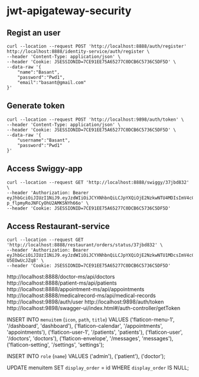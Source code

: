 # jwt-apigateway-security

## Regist an user

```
curl --location --request POST 'http://localhost:8888/auth/register'             http://localhost:8888/identity-service/auth/register \
--header 'Content-Type: application/json' \
--header 'Cookie: JSESSIONID=7CE91EE75A65277C0DCB6C5736C5DF5D' \
--data-raw '{
    "name":"Basant",
    "password":"Pwd1",
    "email":"basant@gmail.com"
}'

```

## Generate token

```
curl --location --request POST 'http://localhost:9898/auth/token' \
--header 'Content-Type: application/json' \
--header 'Cookie: JSESSIONID=7CE91EE75A65277C0DCB6C5736C5DF5D' \
--data-raw '{
    "username":"Basant",
    "password":"Pwd1"
}'
```
## Access Swiggy-app

```
curl --location --request GET 'http://localhost:8888/swiggy/37jbd832' \
--header 'Authorization: Bearer eyJhbGciOiJIUzI1NiJ9.eyJzdWIiOiJCYXNhbnQiLCJpYXQiOjE2NzkwNTU4MDIsImV4cCI6MTY3OTA1NzYwMn0.Q0bwS5_16q1Z8K-p_flpmyRoJNFCyOhU2AMKSNYh66o' \
--header 'Cookie: JSESSIONID=7CE91EE75A65277C0DCB6C5736C5DF5D'
```

## Access Restaurant-service

```
curl --location --request GET 'http://localhost:8888/restaurant/orders/status/37jbd832' \
--header 'Authorization: Bearer eyJhbGciOiJIUzI1NiJ9.eyJzdWIiOiJCYXNhbnQiLCJpYXQiOjE2NzkwNTU1MDcsImV4cCI6MTY3OTA1NzMwN30.9nNAW1rx8RoTIrhn5Abtzg7RplvT9_d-U5EOwUcJZq8' \
--header 'Cookie: JSESSIONID=7CE91EE75A65277C0DCB6C5736C5DF5D'
```



http://localhost:8888/doctor-ms/api/doctors  
http://localhost:8888/patient-ms/api/patients
http://localhost:8888/appointment-ms/api/appointments
http://localhost:8888/medicalrecord-ms/api/medical-records
http://localhost:9898/auth/user
http://localhost:9898/auth/token
http://localhost:9898/swagger-ui/index.html#/auth-controller/getToken

INSERT INTO `menuitem` (`icon`, `path`, `title`) VALUES
('flaticon-menu-1', '/dashboard', 'dashboard'),
('flaticon-calendar', '/appointments', 'appointments'),
('flaticon-user-1', '/patients', 'patients'),
('flaticon-user', '/doctors', 'doctors'),
('flaticon-envelope', '/messages', 'messages'),
('flaticon-setting', '/settings', 'settings');

INSERT INTO `role` (`name`) VALUES
('admin'),
('patient'),
('doctor');


UPDATE menuitem
SET `display_order` = id
WHERE `display_order` IS NULL;




























